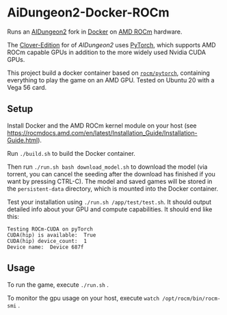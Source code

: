 # AiDungeon2-Docker-ROCm
Runs an [AIDungeon2](https://github.com/latitudegames/AIDungeon) fork in [Docker](https://www.docker.com/) on [AMD ROCm](https://rocmdocs.amd.com/en/latest/) hardware.

The [Clover-Edition](https://github.com/cloveranon/Clover-Edition) for of *AIDungeon2* uses [PyTorch](https://pytorch.org/), which supports AMD ROCm capable GPUs in addition to the more widely used Nvidia CUDA GPUs.

This project build a docker container based on [`rocm/pytorch`](https://hub.docker.com/r/rocm/pytorch), containing everything to play the game on an AMD GPU. Tested on Ubuntu 20 with a Vega 56 card.

## Setup
Install Docker and the AMD ROCm kernel module on your host (see https://rocmdocs.amd.com/en/latest/Installation_Guide/Installation-Guide.html).

Run `./build.sh` to build the Docker container. 

Then run `./run.sh bash download_model.sh` to download the model (via torrent, you can cancel the seeding after the download has finished if you want by pressing CTRL-C). The model and saved games will be stored in the `persistent-data` directory, which is mounted into the Docker container.

Test your installation using `./run.sh /app/test/test.sh`. It should output detailed info about your GPU and compute capabilities. It should end like this:
```
Testing ROCm-CUDA on pyTorch
CUDA(hip) is available:  True
CUDA(hip) device_count:  1
Device name:  Device 687f
```

## Usage
To run the game, execute `./run.sh` .

To monitor the gpu usage on your host, execute `watch /opt/rocm/bin/rocm-smi` .

